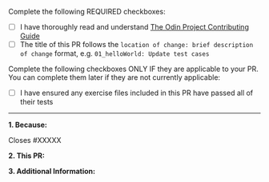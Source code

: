 <!-- Thank you for taking the time to contribute to The Odin Project. In order to get a pull request (PR) closed in a reasonable amount of time, you must include a baseline of information about the changes you are proposing. Please read this template in its entirety before filling it out to ensure that it is filled out correctly. -->

Complete the following REQUIRED checkboxes:

<!-- While editing this template, replace the whitespace between the square brackets with an 'x', e.g. [x] -->

- [ ] I have thoroughly read and understand [The Odin Project Contributing Guide](https://github.com/TheOdinProject/theodinproject/blob/main/CONTRIBUTING.md)
- [ ] The title of this PR follows the `location of change: brief description of change` format, e.g. `01_helloWorld: Update test cases`

Complete the following checkboxes ONLY IF they are applicable to your PR. You can complete them later if they are not currently applicable:

- [ ] I have ensured any exercise files included in this PR have passed all of their tests

<hr>

**1. Because:**

<!--
If this PR closes an open issue, replace the XXXXX below with the issue number, e.g. Closes #2013. Or if the issue is in another TOP repo replace the #XXXXX with the URL of the issue, e.g. Closes https://github.com/TheOdinProject/curriculum/issues/XXXXX

Otherwise, provide a clear and concise reason for your pull request, e.g. what problem it solves or what benefit it provides. If this PR is related to, but does not close, another issue or PR, you can also link it as above without the 'Closes' keyword, e.g. "Related to #2013".
 -->

Closes #XXXXX

**2. This PR:**

<!--
A bullet point list of one or more items outlining what was done in this PR to solve the problem(s) or implement the feature/enhancement.
 -->

**3. Additional Information:**

<!-- Any additional information about the PR, such as a link to a Discord discussion, etc. -->
